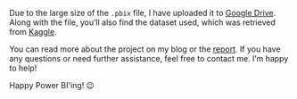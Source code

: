 Due to the large size of the `.pbix` file, I have uploaded it to [Google Drive](https://drive.google.com/drive/folders/1-bi46DjZcHfBCqSpYYNDjzb_a2gRq1El?usp=sharing). Along with the file, you’ll also find the dataset used, which was retrieved from [Kaggle](https://www.kaggle.com/datasets/olistbr/brazilian-ecommerce).

You can read more about the project on my blog or the [report](./project-report.pdf). If you have any questions or need further assistance, feel free to contact me. I’m happy to help!

Happy Power BI'ing! 😉
